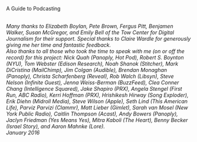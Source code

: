 A Guide to Podcasting

\
*Many thanks to Elizabeth Boylan, Pete Brown, Fergus Pitt, Benjamen
Walker, Susan McGregor, and Emily Bell of the Tow Center for Digital
Journalism for their support. Special thanks to Claire Wardle for
generously giving me her time and fantastic feedback.*\
 *Also thanks to all those who took the time to speak with me (on or off
the record) for this project: Nick Quah (Panoply, Hot Pod), Robert S.
Boynton (NYU), Tom Webster (Edison Research), Noah Shanok (Stitcher),
Mark DiCristina (MailChimp), Jim Colgan (Audible), Brendan Monaghan
(Panoply), Christa Scharfenberg (*Reveal*), Rob Walch (Libsyn), Steve
Nelson (Infinite Guest), Jenna Weiss-Berman (BuzzFeed), Clea Conner
Chang (*Intelligence Squared*), Jake Shapiro (PRX), Angela Stengel
(First Run, ABC Radio), Kerri Hoffman (PRX), Hrishikesh Hirway (*Song
Exploder*), Erik Diehn (Midroll Media), Steve Wilson (Apple), Seth Lind
(*This American Life*), Parviz Parvizi (Clammr), Matt Lieber (Gimlet),
Sarah van Mosel (New York Public Radio), Caitlin Thompson (Acast), Andy
Bowers (Panoply), Jaclyn Friedman (Yes Means Yes), Mitra Kaboli (The
Heart), Benny Becker (Israel Story), and Aaron Mahnke (*Lore*).*\
*<span>January 2016</span>*
